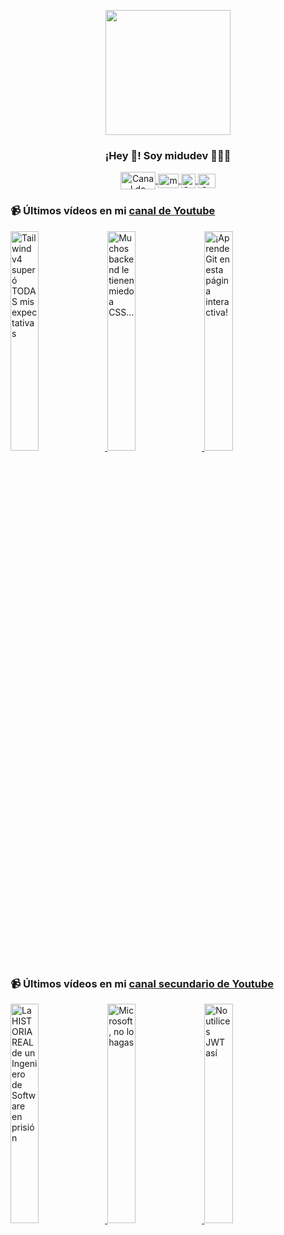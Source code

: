 <p align="center" width="300">
   <img align="center" width="200" src="https://user-images.githubusercontent.com/1561955/106762302-fda9de00-6635-11eb-99be-3ef744e60c0e.png" />
   <h3 align="center">¡Hey 👋! Soy midudev 👨🏻‍💻</h3>
</p>

<p align="center">
   <a href="https://twitch.tv/midudev" target="blank">
    <img align="center" src="https://upload.wikimedia.org/wikipedia/commons/c/ce/Twitch_logo_2019.svg" alt="Canal de Twitch de midudev" height="28px" width="56px" />
  </a>
  <span style="width: 8px;"> </span>
   <a href="https://youtube.com/midudev" target="blank">
    <img align="center" src="https://upload.wikimedia.org/wikipedia/commons/0/09/YouTube_full-color_icon_%282017%29.svg" alt="midudev" height="23px" width="33px" />
  </a>
  <span style="width: 8px;"> </span>
  <a href="https://instagram.com/midu.dev" target="blank">
    <img align="center" src="https://upload.wikimedia.org/wikipedia/commons/e/e7/Instagram_logo_2016.svg" alt="Canal de Instagram de midu.dev" height="23px" width="23px" />
  </a>
  <span style="width: 8px;"> </span>
  <a href="https://twitter.com/midudev" target="blank">
    <img align="center" src="https://upload.wikimedia.org/wikipedia/commons/thumb/6/6f/Logo_of_Twitter.svg/2491px-Logo_of_Twitter.svg.png" alt="Canal de Twitter de midudev" height="23px" width="28px" />
  </a>
</p>

### 📹 Últimos vídeos en mi [canal de Youtube](https://youtube.com/midudev?sub_confirmation=1)

<a href='https://youtu.be/aWZkF-mxAyA' target='_blank'>
  <img width='30%' src='https://img.youtube.com/vi/aWZkF-mxAyA/mqdefault.jpg' alt='Tailwind v4 superó TODAS mis expectativas' />
</a>
<a href='https://youtu.be/Vhl9_nHHRIo' target='_blank'>
  <img width='30%' src='https://img.youtube.com/vi/Vhl9_nHHRIo/mqdefault.jpg' alt='Muchos backend le tienen miedo a CSS...' />
</a>
<a href='https://youtu.be/k1E5LzngP4Q' target='_blank'>
  <img width='30%' src='https://img.youtube.com/vi/k1E5LzngP4Q/mqdefault.jpg' alt='¡Aprende Git en esta página interactiva!' />
</a>

### 📹 Últimos vídeos en mi [canal secundario de Youtube](https://youtube.com/midulive?sub_confirmation=1)

<a href='https://youtu.be/geMw0OZcaak' target='_blank'>
  <img width='30%' src='https://img.youtube.com/vi/geMw0OZcaak/mqdefault.jpg' alt='La HISTORIA REAL de un Ingeniero de Software en prisión' />
</a>
<a href='https://youtu.be/2qjL-MiTPAo' target='_blank'>
  <img width='30%' src='https://img.youtube.com/vi/2qjL-MiTPAo/mqdefault.jpg' alt='Microsoft, no lo hagas' />
</a>
<a href='https://youtu.be/V7R0fkCBcq4' target='_blank'>
  <img width='30%' src='https://img.youtube.com/vi/V7R0fkCBcq4/mqdefault.jpg' alt='No utilices JWT así' />
</a>